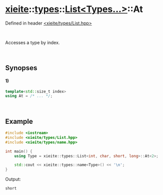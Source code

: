 # [xieite](../../../../../xieite.md)\:\:[types](../../../../../types.md)\:\:[List\<Types...\>](../../../List.md)\:\:At
Defined in header [<xieite/types/List.hpp>](../../../../../../include/xieite/types/List.hpp)

&nbsp;

Accesses a type by index.

&nbsp;

## Synopses
#### 1)
```cpp
template<std::size_t index>
using At = /* ... */;
```

&nbsp;

## Example
```cpp
#include <iostream>
#include <xieite/types/List.hpp>
#include <xieite/types/name.hpp>

int main() {
    using Type = xieite::types::List<int, char, short, long>::At<2>;

    std::cout << xieite::types::name<Type>() << '\n';
}
```
Output:
```
short
```
